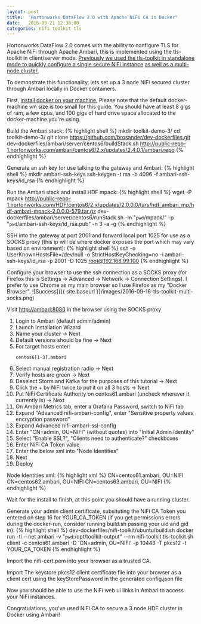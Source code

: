 ```yaml
---
layout: post
title:  "Hortonworks DataFlow 2.0 with Apache NiFi CA in Docker"
date:   2016-09-21 12:38:00
categories: nifi toolkit tls
---
```

Hortonworks DataFlow 2.0 comes with the ability to configure TLS for Apache NiFi through Apache Ambari, this is implemented using the tls-toolkit in client/server mode.
[Previously we used the tls-toolkit in standalone mode to quickly configure a single secure NiFi instance](/nifi/toolkit/tls/2016/09/19/tls-toolkit-intro.html) [as well as a multi-node cluster.](/nifi/toolkit/tls/2016/09/20/tls-toolkit-standalone-multi.html)

To demonstrate this functionality, lets set up a 3 node NiFi secured cluster through Ambari locally in Docker containers.

First, [install docker on your machine.](https://www.docker.com/products/docker)
Please note that the default docker-machine vm size is too small for this guide.  You should have at least 8 gigs of ram, a few cpus, and 100 gigs of hard drive space allocated to the docker-machine you're using.

Build the Ambari stack:
{% highlight shell %}
mkdir toolkit-demo-3/
cd toolkit-demo-3/
git clone https://github.com/brosander/dev-dockerfiles.git
dev-dockerfiles/ambari/server/centos6/buildStack.sh http://public-repo-1.hortonworks.com/ambari/centos6/2.x/updates/2.4.0.1/ambari.repo
{% endhighlight %}

Generate an ssh key for use talking to the gateway and Ambari:
{% highlight shell %}
mkdir ambari-ssh-keys
ssh-keygen -t rsa -b 4096 -f ambari-ssh-keys/id_rsa
{% endhighlight %}

Run the Ambari stack and install HDF mpack:
{% highlight shell %}
wget -P mpack http://public-repo-1.hortonworks.com/HDF/centos6/2.x/updates/2.0.0.0/tars/hdf_ambari_mp/hdf-ambari-mpack-2.0.0.0-579.tar.gz
dev-dockerfiles/ambari/server/centos6/runStack.sh -m "`pwd`/mpack/" -p "`pwd`/ambari-ssh-keys/id_rsa.pub" -n 3 -a -g
{% endhighlight %}

SSH into the gateway at port 2001 and forward local port 1025 for use as a SOCKS proxy (this ip will be where docker exposes the port which may vary based on environment):
{% highlight shell %}
ssh -o UserKnownHostsFile=/dev/null -o StrictHostKeyChecking=no -i ambari-ssh-keys/id_rsa -p 2001 -D 1025 root@192.168.99.100
{% endhighlight %}

Configure your browser to use the ssh connection as a SOCKS proxy (for Firefox this is Settings -> Advanced -> Network -> Connection Settings).  I prefer to use Chrome as my main browser so I use Firefox as my "Docker Browser".
![Success]({{ site.baseurl }}/images/2016-09-16-tls-toolkit-multi-socks.png)

Visit <http://ambari:8080> in the browser using the SOCKS proxy

1. Login to Ambari (default admin/admin)
2. Launch Installation Wizard
3. Name your cluster -> Next
4. Default versions should be fine -> Next
5. For target hosts enter: 
    ```
    centos6[1-3].ambari
    ```
6. Select manual registration radio -> Next
7. Verify hosts are green -> Next
8. Deselect Storm and Kafka for the purposes of this tutorial -> Next
9. Click the + by NiFi twice to put it on all 3 hosts -> Next
10. Put NiFi Certificate Authority on centos61.ambari (uncheck wherever it currently is) -> Next
11. On Ambari Metrics tab, enter a Grafana Password, switch to NiFi tab
12. Expand "Advanced nifi-ambari-config", enter "Sensitive property values encryption password"
13. Expand Advanced nifi-ambari-ssl-config
14. Enter "CN=admin, OU=NIFI" (without quotes) into "Initial Admin Identity"
15. Select "Enable SSL?", "Clients need to authenticate?" checkboxes
16. Enter NiFi CA Token value
17. Enter the below xml into "Node Identities"
18. Next
19. Deploy

Node Identities xml:
{% highlight xml %}
<property name="Node Identity 1">CN=centos61.ambari, OU=NIFI</property>
<property name="Node Identity 2">CN=centos62.ambari, OU=NIFI</property>
<property name="Node Identity 3">CN=centos63.ambari, OU=NIFI</property>
{% endhighlight %}

Wait for the install to finish, at this point you should have a running cluster.

Generate your admin client certificate, subsituting the NiFi CA Token you entered on step 16 for YOUR_CA_TOKEN (if you get permissions errors during the docker-run, consider running build.sh passing your uid and gid in):
{% highlight shell %}
dev-dockerfiles/nifi-toolkit/ubuntu/build.sh
docker run -ti --net ambari -v "`pwd`:/opt/toolkit-output" --rm nifi-toolkit tls-toolkit.sh client -c centos61.ambari -D 'CN=admin, OU=NIFI' -p 10443 -T pkcs12 -t YOUR_CA_TOKEN
{% endhighlight %}

Import the nifi-cert.pem into your browser as a trusted CA.

Import The keystore.pkcs12 client certificate file into your browser as a client cert using the keyStorePassword in the generated config.json file

Now you should be able to use the NiFi web ui links in Ambari to access your NiFi instances.

Congratulations, you've used NiFi CA to secure a 3 node HDF cluster in Docker using Ambari!

[nifidownload]:https://nifi.apache.org/download.html

